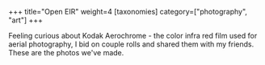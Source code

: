 +++
title="Open EIR"
weight=4
[taxonomies]
category=["photography", "art"]
+++

Feeling curious about Kodak Aerochrome - the color infra red film used for aerial photography, I bid on couple rolls and shared them with my friends. These are the photos we've made.